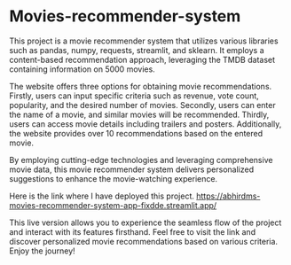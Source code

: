 # Movies-recommender-system
This project is a movie recommender system that utilizes various libraries such as pandas, numpy, requests, streamlit, and sklearn. It employs a content-based recommendation approach, leveraging the TMDB dataset containing information on 5000 movies.



The website offers three options for obtaining movie recommendations. Firstly, users can input specific criteria such as revenue, vote count, popularity, and the desired number of movies. Secondly, users can enter the name of a movie, and similar movies will be recommended. Thirdly, users can access movie details including trailers and posters. Additionally, the website provides over 10 recommendations based on the entered movie.



By employing cutting-edge technologies and leveraging comprehensive movie data, this movie recommender system delivers personalized suggestions to enhance the movie-watching experience.

Here is the link where I have deployed this project.
https://abhirdms-movies-recommender-system-app-fixdde.streamlit.app/

This live version allows you to experience the seamless flow of the project and interact with its features firsthand. Feel free to visit the link and discover personalized movie recommendations based on various criteria. Enjoy the journey!
